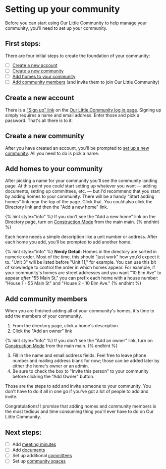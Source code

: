 # Setting up your community

Before you can start using Our Little Community to help manage your community, you'll need to set up your community.

## First steps:

There are four initial steps to create the foundation of your community:

- [ ] [Create a new account](#create-a-new-account)
- [ ] [Create a new community](#create-a-new-community)
- [ ] [Add homes to your community](#add-homes-to-your-community)
- [ ] [Add community members](#add-community-members) (and invite them to join Our Little Community)

## Create a new account

There is a ["Sign up" link](https://app.ourlittlecommunity.org/users/sign_up) on the [Our Little Community log in page](https://app.ourlittlecommunity.org). Signing up simply requires a name and email address. Enter those and pick a password. That's all there is to it.

## Create a new community

After you have created an account, you'll be prompted to [set up a new community](https://app.ourlittlecommunity.org/communities/new). All you need to do is pick a name.

## Add homes to your community

After picking a name for your community you'll see the community landing page. At this point you _could_ start setting up whatever you want — adding documents, setting up committees, etc. — but I'd recommend that you start by adding homes to your community. There will be a handy "Start adding homes" link near the top of the page. Click that. You could also click the Directory link and then the "Add a new home" link.

{% hint style="info" %}
If you don't see the "Add a new home" link on the Directory page, turn on [Construction Mode]('construction-mode.md') from the main main.
{% endhint %}

Each home needs a simple description like a unit number or address. After each home you add, you'll be prompted to add another home.

{% hint style="info" %}
**Nerdy Detail:** Homes in the directory are sorted in numeric order. Most of the time, this should "just work" how you'd expect it to. "Unit 3" will be listed before "Unit 11," for example. You can use this bit of knowledge to control the order in which homes appear. For example, if your community's homes are street addresses and you want "10 Elm Ave" to appear _after_ "55 Main St," you can prefix each home with a house number: "House 1 - 55 Main St" and "House 2 - 10 Elm Ave."
{% endhint %}

## Add community members

When you are finished adding all of your community's homes, it's time to add the members of your community. 

1. From the directory page, click a home's description.
2. Click the "Add an owner" link

{% hint style="info" %}
If you don't see the "Add an owner" link, turn on [Construction Mode]('construction-mode.md') from the main main.
{% endhint %}

3. Fill in the name and email address fields. Feel free to leave phone number and mailing address blank for now; those can be added later by either the home's owner or an admin.
4. Be sure to check the box to "Invite this person" to your community before clicking the "Add Owner" button.

Those are the steps to add and invite someone to your community. You don't have to do it all in one go if you've got a lot of people to add and invite.

Congratulations! I promise that adding homes and community members is the most tedious and time consuming thing you'll ever have to do on Our Little Community.

## Next steps:

- [ ] Add [meeting minutes](./minutes.md)
- [ ] Add [documents](./documents.md)
- [ ] Set up additional [committees](./requests.md)
- [ ] Set up [community spaces](./community-spaces.md)
